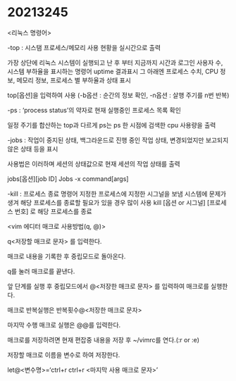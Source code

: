 # 20213245

<리눅스 명령어>


-top : 시스탬 프로세스/메모리 사용 현황을 실시간으로 출력

가장 상단에 리눅스 시스템이 실행되고 난 후 부터 지금까지 시간과 로그인 사용자 수, 시스템 부하율을 표시하는 명령어 uptime 결과표시
그 아래엔 프로세스 수치, CPU 정보, 메모리 정보, 프로세스 별 부하율과 상태 표시

top[옵션]을 입력하여 사용 (-b옵션 : 순간의 정보 확인, -n옵션 : 살행 주기를 n번 반복)


-ps : ‘process status’의 약자로 현재 실행중인 프로세스 목록 확인

일정 주기를 합산하는 top과 다르게 ps는 ps 한 시점에 검색한 cpu 사용량을 출력


-jobs : 작업이 중지된 상태, 백그라운드로 진행 중인 작업 상태, 변경되었지만 보고되지 않은 상태 등을 표시

사용법은 이러하며 세션의 상태값으로 현재 세션의 작업 상태를 출력

jobs[옵션][job ID]
Jobs -x command[args]


-kill : 프로세스 종료 명령어
지정한 프로세스에 지정한 시그널을 보냄
시스템에 문제가 생겨 해당 프로세스를 종료할 필요가 있을 경우 많이 사용
kill [옵션 or 시그널] [프로세스 번호] 로 해당 프로세스를 종료


<vim 에디터 매크로 사용방법(q, @)>


q<저장할 매크로 문자> 를 입력한다.

매크로 내용을 기록한 후 중립모드로 돌아온다.

q를 눌러 매크로를 끝낸다.


앞 단계를 실행 후 중립모드에서 @<저장한 매크로 문자> 를 입력하여 매크로를 실행한다.

매크로 반복실행은 반복횟수@<저장한 매크로 문자>

마지막 수행 매크로 실행은 @@를 입력한다.


매크로를 저장하려면 현재 편잡중 내용을 저장 후 ~/vimrc를 연다.(:r or :e)

저장할 매크로 이름을 변수로 하여 저장한다.

let@<변수명>=‘ctrl+r ctrl+r <마지막 사용 매크로 문자>’

